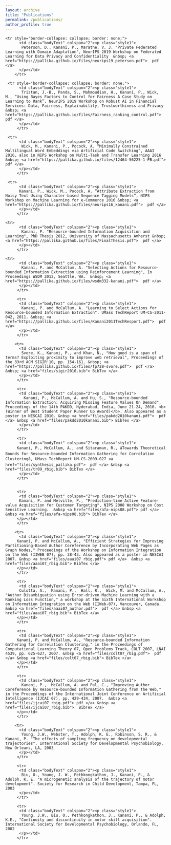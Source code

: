 ```yaml
---
layout: archive
title: "Publications"
permalink: /publications/
author_profile: true
---
```


<table border="0">
	
	<tr style="border-collapse: collapse; border: none;">
          <td class="bodyText" colspan="2"><p class="style1">
           Peterson, D., Kanani, P., Marathe, V. J. "Private Federated Learning with Domain Adaptation", NeurIPS 2019 Workshop on Federated Learning for Data Privacy and Confidentiality  &nbsp; <a href="https://pallika.github.io/files/neurips19_peterson.pdf">  pdf </a>  
          </p></td>
        </tr> 
	 
	 <tr style="border-collapse: collapse; border: none;">
          <td class="bodyText" colspan="2"><p class="style1">
           Tristan, J.-B., Panda, S., Mahmoudian, H., Kanani, P., Wick, M., “Using Bayes Factors to Control for Fairness A Case Study on Learning to Rank”, NeurIPS 2019 Workshop on Robust AI in Financial Services: Data, Fairness, Explainability, Trustworthiness and Privacy  &nbsp; <a href="https://pallika.github.io/files/Fairness_ranking_control.pdf">  pdf </a>    
		  </p></td>
         </tr> 
	 
	 <tr>
          <td class="bodyText" colspan="2"><p class="style1">
           Wick, M., Kanani, P., Pocock, A. “Minimally Constrained Multilingual Word Embeddings via Artificial Code Switching”, AAAI 2016, also in NIPS Workshop on Multi-Task and Transfer Learning 2016 &nbsp; <a href="https://pallika.github.io/files/12464-56225-1-PB.pdf">  pdf </a>   
		  </p></td>
         </tr> 
	 
	 <tr>
          <td class="bodyText" colspan="2"><p class="style1">
          Kanani, P., Wick, M., Pocock, A. “Attribute Extraction from Noisy Text Using Character-based Sequence Tagging Models”, NIPS Workshop on Machine Learning for e-Commerce 2016 &nbsp; <a href="https://pallika.github.io/files/neurips16_kanani.pdf">  pdf </a> 
		  </p></td>
         </tr> 
	
	<tr>
          <td class="bodyText" colspan="2"><p class="style1">
           Kanani, P. "Resource-bounded Information Acquisition and Learning", PhD Thesis 2012, University of Massachusetts Amherst &nbsp; <a href="https://pallika.github.io/files/FinalThesis.pdf">  pdf </a>   
		  </p></td>
         </tr> 
		
	<tr>
          <td class="bodyText" colspan="2"><p class="style1">
           Kanani, P. and McCallum, A. "Selecting Actions for Resource-bounded Information Extraction using Reinforcement Learning", In Proceedings WSDM 2012, Seattle, WA.  &nbsp; <a href="https://pallika.github.io/files/wsdm332-kanani.pdf">  pdf </a>   
		  </p></td>
         </tr> 
		 
		 <tr>
          <td class="bodyText" colspan="2"><p class="style1">
           Kanani, P. and McCallum, A. "Learning to Select Actions for Resource-bounded Information Extraction". UMass TechReport UM-CS-2011-042, 2011. &nbsp; <a href="https://pallika.github.io/files/Kanani2011TechResport.pdf">  pdf </a>
		  </p></td>
         </tr> 
		
		<tr>
          <td class="bodyText" colspan="2"><p class="style1">
           Svore, K., Kanani, P., and Khan, N., "How good is a span of terms? Exploiting proximity to improve web retrieval", Proceedings of the 33rd ACM SIGIR'10, pp. 154-161. &nbsp; <a href="https://pallika.github.io/files/fp728-svore.pdf">  pdf </a> &nbsp; <a href="files/sigir2010.bib"> BibTex </a>  
		  </p></td>
         </tr> 
		
		 <tr>
          <td class="bodyText" colspan="2"><p class="style1">
            Kanani, P., McCallum, A. and Hu, S., "Resource-bounded Information Extraction: Acquiring Missing Feature Values On Demand", Proceedings of the 14th PAKDD, Hyderabad, India, June 21-24, 2010. <b>(Winner of Best Student Paper Runner Up Award)</b>. Also appeared as a poster in NESCAI 2010. &nbsp <a href="files/pakdd2010kanani.pdf">  pdf </a> &nbsp <a href="files/pakdd2010kanani.bib"> BibTex </a>  
		  </p></td>
         </tr> 
		 
         <tr>
          <td class="bodyText" colspan="2"><p class="style1">
         Kanani, P., McCallum, A., and Sitaraman, R., âTowards Theoretical Bounds for Resource-bounded Information Gathering for Correlation Clusteringâ, UMass TechReport UM-CS-2009-027 <a href="files/synthesis_pallika.pdf">  pdf </a> &nbsp <a href="files/tr09_rbig.bib"> BibTex </a>  
          </p></td>
         </tr> 
        
     
         <tr>
          <td class="bodyText" colspan="2"><p class="style1">
          Kanani, P. and Melville, P., "Prediction-time Active Feature-value Acquisition for Customer Targeting", NIPS 2008 Workshop on Cost Sensitive Learning.  &nbsp <a href="files/afa-nips08.pdf"> pdf </a>  &nbsp <a href="files/afa-nips08.bib"> BibTex </a>
         </p></td>
         </tr> 
        
        <tr>
          <td class="bodyText" colspan="2"><p class="style1">
         Kanani, P. and McCallum, A., "Efficient Strategies for Improving Partitioning-Based Author Coreference by Incorporating Web Pages as Graph Nodes," Proceedings of the Workshop on Information Integration on the Web (IIWEB 07), pp. 38-43. Also appeared as a poster in NESCAI 2007. &nbsp <a href="files/aaai07_rbig.pdf"> pdf </a>  &nbsp <a href="files/aaai07_rbig.bib"> BibTex </a> 
         </p></td>
         </tr>
         
         <tr>
          <td class="bodyText" colspan="2"><p class="style1">
          Culotta, A.,  Kanani, P.,  Hall, R.,  Wick, M. and McCallum, A., "Author Disambiguation using Error-driven Machine Learning with a Ranking Loss Function," a workshop at the Sixth International Workshop on Information Integration on the Web (IIWeb-07), Vancouver, Canada.  &nbsp <a href="files/aaai07_author.pdf">  pdf </a> &nbsp <a href="files/aaai07_rbig.bib"> BibTex </a>
         </p></td>
         </tr>
         
         <tr>
          <td class="bodyText" colspan="2"><p class="style1">
         Kanani, P. and McCallum, A., "Resource-bounded Information Gathering for Correlation Clustering," in the Proceedings of Computational Learning Theory 07, Open Problems Track, COLT 2007, LNAI 4539, pp. 625-627, 2007. &nbsp <a href="files/colt07_rbig.pdf">  pdf </a> &nbsp <a href="files/colt07_rbig.bib"> BibTex </a>  
         </p></td>
         </tr>
         
         <tr>
          <td class="bodyText" colspan="2"><p class="style1">
           Kanani, P.,  McCallum, A. and Pal, C., "Improving Author Coreference by Resource-bounded Information Gathering from the Web," in the Proceedings of the International Joint Conference on Artificial Intelligence (IJCAI 07), pp. 429-434, 2007.  &nbsp <a href="files/ijcai07_rbig.pdf"> pdf </a> &nbsp <a href="files/ijcai07_rbig.bib">  BibTex </a>   
         </p></td>
         </tr>
        
		<tr>
          <td class="bodyText" colspan="2"><p class="style1">
           Young, J.W., Webster, T., Adolph, K. E., Robinson, S. R., & Kanani, P. "The effects of sampling frequency on developmental trajectories". International Society for Developmental Psychobiology, New Orleans, LA, 2003
		  </p></td>
         </tr> 
		 
		 <tr>
          <td class="bodyText" colspan="2"><p class="style1">
           Biu, O., Young, J. W., Pethkongkathon, J., Kanani, P., & Adolph, K. E. "A microgenetic analysis of the trajectory of motor development". Society for Research in Child Development, Tampa, FL, 2003
		  </p></td>
         </tr> 
		 
		 <tr>
          <td class="bodyText" colspan="2"><p class="style1">
           Young, J.W., Biu, O., Pethkongkathon, J., Kanani, P., & Adolph, K.E., "Continuity and discontinuity in motor skill acquisition". International Society for Developmental Psychobiology, Orlando, FL, 2002
		  </p></td>
         </tr> 
 </table>


